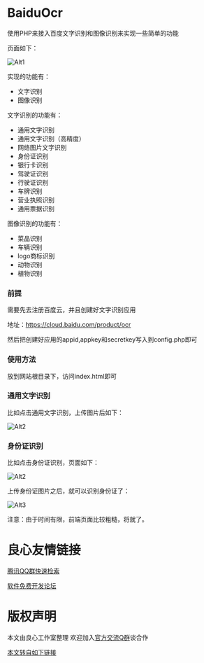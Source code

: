 # BaiduOcr
使用PHP来接入百度文字识别和图像识别来实现一些简单的功能

页面如下：

![Alt1](./1.png)

实现的功能有：

* 文字识别
* 图像识别

文字识别的功能有：

* 通用文字识别
* 通用文字识别（高精度）
* 网络图片文字识别
* 身份证识别
* 银行卡识别
* 驾驶证识别
* 行驶证识别
* 车牌识别
* 营业执照识别
* 通用票据识别
 
图像识别的功能有：

* 菜品识别
* 车辆识别
* logo商标识别 
* 动物识别
* 植物识别

### 前提
需要先去注册百度云，并且创建好文字识别应用

地址：https://cloud.baidu.com/product/ocr

然后把创建好应用的appid,appkey和secretkey写入到config.php即可

### 使用方法
放到网站根目录下，访问index.html即可

### 通用文字识别

比如点击通用文字识别，上传图片后如下：

![Alt2](./4.png)

### 身份证识别

比如点击身份证识别，页面如下：

![Alt2](./2.png)

上传身份证图片之后，就可以识别身份证了：

![Alt3](./3.png)

注意：由于时间有限，前端页面比较粗糙，将就了。


 # 良心友情链接

[腾讯QQ群快速检索](http://u.720life.cn/s/8cf73f7c)

[软件免费开发论坛](http://u.720life.cn/s/bbb01dc0)

# 版权声明 

本文由良心工作室整理 欢迎加入[官方交流Q群](https://u.720life.cn/s/f2316816)谈合作

[本文转自如下链接](http://u.720life.cn/g/2e71d0f0a5c601172267ba20d3a43c6e2778c98b05362013f26f85a2cd8e95d3c65d205c7b00a56115ed32a605b756400326b98b56dd7ab316f28ce90146df94)